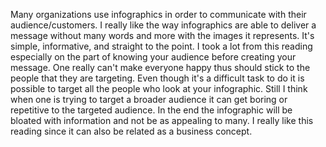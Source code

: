 Many organizations use infographics in order to communicate with their audience/customers. I really like the way infographics are able to deliver a message without many words and more with the images it represents. It's simple, informative, and straight to the point. I took a lot from this reading especially on the part of knowing your audience before creating your message. One really can't make everyone happy thus should stick to the people that they are targeting.
Even though it's a difficult task to do it is possible to target all the people who look at your infographic. Still I think when one is trying to target a broader audience it can get boring or repetitive to the targeted audience. In the end the infographic will be bloated with information and not be as appealing to many. I really like this reading since it can also be related as a business concept.
